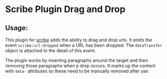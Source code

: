 # Scribe Plugin Drag and Drop

## Usage:

This plugin for [scribe](https://github.com/guardian/scribe) adds the
ability to drag and drop urls. It emits the event
```scribe:url-dropped``` when a URL has been dropped. The
```dataTransfer``` object is attached to the detail of this event.

The plugin works by inserting paragraphs around the target and then
removing those paragraphs when a drop occurs. It marks up the content
with ```data-``` attributes so these need to be manually removed after use
